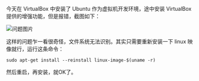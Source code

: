 今天在 VirtualBox 中安装了 Ubuntu 作为虚拟机开发环境，途中安装 VirtualBox 提供的增强功能，但是报错，截图如下：

![问题图片]()

这样的问题乍一看很奇怪，文件系统无法识别。其实只需要重新安装一下 linux 映像就行，运行这条命令：

    sudo apt-get install --reinstall linux-image-$(uname -r)

然后重启，再安装，就OK了。